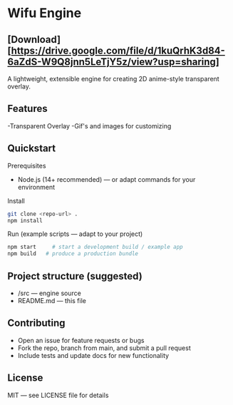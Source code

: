 # Wifu Engine

## [Download][https://drive.google.com/file/d/1kuQrhK3d84-6aZdS-W9Q8jnn5LeTjY5z/view?usp=sharing]

A lightweight, extensible engine for creating 2D anime-style transparent overlay.

## Features

-Transparent Overlay
-Gif's and images for customizing

## Quickstart

Prerequisites

- Node.js (14+ recommended) — or adapt commands for your environment

Install

```bash
git clone <repo-url> .
npm install
```

Run (example scripts — adapt to your project)

```bash
npm start     # start a development build / example app
npm build   # produce a production bundle
```

## Project structure (suggested)

- /src — engine source
- README.md — this file


## Contributing

- Open an issue for feature requests or bugs
- Fork the repo, branch from main, and submit a pull request
- Include tests and update docs for new functionality

## License

MIT — see LICENSE file for details


